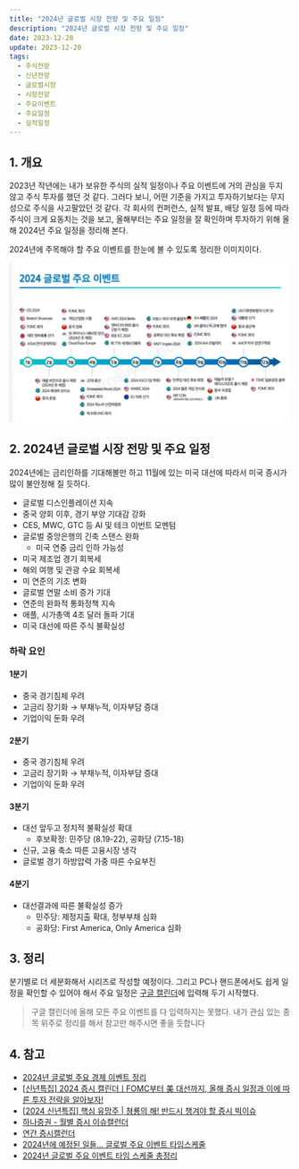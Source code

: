 ```yaml
---
title: "2024년 글로벌 시장 전망 및 주요 일정"
description: "2024년 글로벌 시장 전망 및 주요 일정"
date: 2023-12-20
update: 2023-12-20
tags:
  - 주식전망
  - 신년전망
  - 글로벌시장
  - 시장전망
  - 주요이벤트
  - 주요일정
  - 실적일정
---
```


## 1. 개요

2023년 작년에는 내가 보유한 주식의 실적 일정이나 주요 이벤트에 거의 관심을 두지 않고 주식 투자를 했던 것 같다. 그러다 보니, 어떤 기준을 가지고 투자하기보다는 무지성으로 주식을 사고팔았던 것 같다. 각 회사의 컨퍼런스, 실적 발표, 배당 일정 등에 따라 주식이 크게 요동치는 것을 보고, 올해부터는 주요 일정을 잘 확인하며 투자하기 위해 올해 2024년 주요 일정을 정리해 본다.

2024년에 주목해야 할 주요 이벤트를 한눈에 볼 수 있도록 정리한 이미지이다.

![2024 글로벌 주요 이벤트](image-20240609180522040.png)

## 2. 2024년 글로벌 시장 전망 및 주요 일정

2024년에는 금리인하를 기대해볼만 하고 11월에 있는 미국 대선에 따라서 미국 증시가 많이 불안정해 질 듯하다. 

- 글로벌 디스인플레이션 지속
- 중국 양회 이후, 경기 부양 기대감 강화
- CES, MWC, GTC 등 AI 및 테크 이번트 모멘텀
- 글로벌 중앙은행의 긴축 스탠스 완화
  - 미국 연중 금리 인하 가능성
- 미국 제조업 경기 회복세
- 해외 여행 및 관광 수요 회복세
- 미 연준의 기조 변화
- 글로벌 연말 소비 증가 기대
- 연준의 완화적 통화정책 지속
- 애플, 시가총액 4조 달러 돌파 기대
- 미국 대선에 따른 주식 불확실성

### 하락 요인

#### 1분기
- 중국 경기침체 우려
- 고금리 장기화 → 부채누적, 이자부담 증대
- 기업이익 둔화 우려

#### 2분기
- 중국 경기침체  우려
- 고금리 장기화 → 부채누적, 이자부담 증대
- 기업이익 둔화 우려

#### 3분기
- 대선 앞두고 정치적 불확실성 확대
  - 후보확정: 민주당 (8.19-22), 공화당 (7.15-18)
- 신규, 고융 축소 따른 고융시장 냉각
- 글로벌 경기 하방압력 가중 따른 수요부진

#### 4분기
- 대선결과에 따른 불확실성 증가
  - 민주당: 제정지출 확대, 정부부채 심화
  - 공화당: First America, Only America 심화

## 3. 정리

분기별로 더 세분화해서 시리즈로 작성할 예정이다. 그리고 PC나 핸드폰에서도 쉽게 일정을 확인할 수 있어야 해서 주요 일정은 [구글 캘린더](https://calendar.google.com/calendar/u/0?cid=OGNjOTU3OWMwYmUyMDA0ODZjMWViZGQ4ODAxODcyMDc3OTRiMDdjMWU3NmRjMGIzNjYxOWZlMzA5ZjdjNTM4M0Bncm91cC5jYWxlbmRhci5nb29nbGUuY29t)에 입력해 두기 시작했다.

> 구글 캘린더에 올해 모든 주요 이벤트를 다 입력하지는 못했다. 내가 관심 있는 종목 위주로 정리를 해서 참고만 해주시면 좋을 듯합니다

## 4. 참고

- [2024년 글로벌 주요 경제 이벤트 정리](https://nomadsdream.tistory.com/426)
- [[신년특집\] 2024 증시 캘린더ㅣFOMC부터 美 대선까지, 올해 증시 일정과 이에 따른 투자 전략을 알아보자!](https://www.youtube.com/watch?v=FtmeyJHV1lc)
- [[2024 신년특집\] 핵심 유망주 | 쳥룡의 해! 반드시 챙겨야 할 증시 빅이슈](https://www.youtube.com/watch?v=6vWgm90l6zw)
- [하나증권 - 월별 증시 이슈캘런더](https://www.hanaw.com/main/research/research/list.cmd?pid=2&cid=4)
- [연간 증시캘런더](https://knowledge-lighthouse.co.kr/2024년-연간-증시캘린더증시스케쥴-증시휴장일-거래/)
- [2024년에 예정된 일들… 글로벌 주요 이벤트 타임스케줄](https://www.g-enews.com/article/Global-Biz/2024/01/20240102081650457837926aa152_1)
- [2024년 글로벌 주요 이벤트 타임 스케줄 총정리](https://nursing-school.net/daily-life/global-event-2024/)
